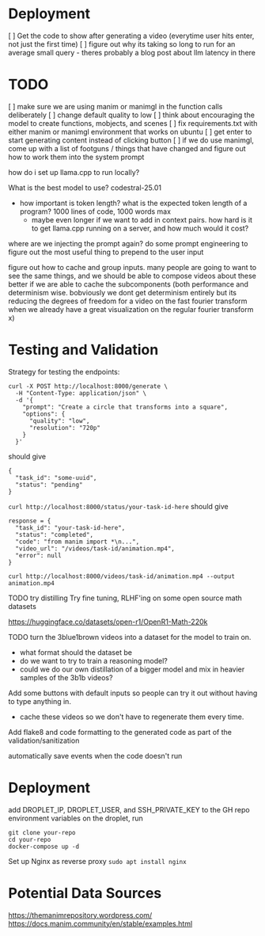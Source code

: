 # Deployment
[ ] Get the code to show after generating a video (everytime user hits enter, not just the first time)
[ ] figure out why its taking so long to run for an average small query - theres probably a blog post about llm latency in there


# TODO
[ ] make sure we are using manim or manimgl in the function calls deliberately
[ ] change default quality to low
[ ] think about encouraging the model to create functions, mobjects, and scenes
[ ] fix requirements.txt with either manim or manimgl environment that works on ubuntu
[ ] get enter to start generating content instead of clicking button 
[ ] if we do use manimgl, come up with a list of footguns / things that have changed and figure out how to work them into the system prompt

how do i set up llama.cpp to run locally?

What is the best model to use? codestral-25.01
- how important is token length? what is the expected token length of a program? 1000 lines of code, 1000 words max
    - maybe even longer if we want to add in context pairs. 
how hard is it to get llama.cpp running on a server, and how much would it cost?

where are we injecting the prompt again? do some prompt engineering to figure out the most useful thing to prepend to the user input 

figure out how to cache and group inputs. many people are going to want to see the same things, and we should be able to compose videos about these better if we are able to cache the subcomponents (both performance and determinism wise. bobviously we dont get determinism entirely but its reducing the degrees of freedom for a video on the fast fourier transform when we already have a great visualization on the regular fourier transform x)


# Testing and Validation
Strategy for testing the endpoints:
```
curl -X POST http://localhost:8000/generate \
  -H "Content-Type: application/json" \
  -d '{
    "prompt": "Create a circle that transforms into a square",
    "options": {
      "quality": "low",
      "resolution": "720p"
    }
  }'
```
should give
```
{
  "task_id": "some-uuid",
  "status": "pending"
}
```

`curl http://localhost:8000/status/your-task-id-here`
should give 
```
response = {
  "task_id": "your-task-id-here",
  "status": "completed",
  "code": "from manim import *\n...",
  "video_url": "/videos/task-id/animation.mp4",
  "error": null
}
```

`curl http://localhost:8000/videos/task-id/animation.mp4 --output animation.mp4`    


TODO try distilling 
Try fine tuning, RLHF'ing on some open source math datasets

https://huggingface.co/datasets/open-r1/OpenR1-Math-220k

TODO turn the 3blue1brown videos into a dataset for the model to train on.
- what format should the dataset be
- do we want to try to train a reasoning model?
- could we do our own distillation of a bigger model and mix in heavier samples of the 3b1b videos? 

Add some buttons with default inputs so people can try it out without having to type anything in.
- cache these videos so we don't have to regenerate them every time.

Add flake8 and code formatting to the generated code as part of the validation/sanitization 

automatically save events when the code doesn't run

# Deployment
add DROPLET_IP, DROPLET_USER, and SSH_PRIVATE_KEY to the GH repo environment variables
on the droplet, run 
```
git clone your-repo
cd your-repo
docker-compose up -d
```

Set up Nginx as reverse proxy
`sudo apt install nginx`


# Potential Data Sources
https://themanimrepository.wordpress.com/
https://docs.manim.community/en/stable/examples.html